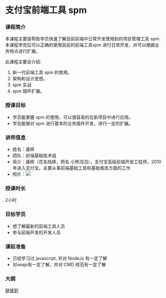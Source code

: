 #  支付宝前端工具 spm

### 课程简介
本课程主要是帮助学员快速了解目前前端中日常开发使用到的项目管理工具 spm. 本课程学完后可以正确的使用目前的前端工具spm 进行日常开发，并可以根据业务特点进行扩展。

此课程主要会介绍:
1. 新一代前端工具 spm 的使用。
2. 架构和设计思想。
3. spm 实战
4. spm 插件扩展。

### 授课目标

* 学员能掌握 spm 的使用，可以很容易的在新项目中进行应用。
* 学员能够对 spm 进行基本的业务插件开发，进行一定的扩展。

### 讲师信息

 *  姓名：康辉
 *  团队：前端基础技术组
 *  简介：康辉（花名陆辉，网名 小熊泡泡），支付宝高级前端开发工程师，2010年进入支付宝。主要从事前端基础工具和基础类库方面的工作
 *  照片：![](https://raw.github.com/wd-tutorials/spm/master/assets/kanghui.jpg)

### 授课时长

2小时

### 目标学员

 *  想了解最新的前端工具人员
 *  参与前端开发的开发人员

### 课前准备
 *  已经学习过 javascript, 并对 NodeJs 有一定了解
 *  对seajs有一定了解，并对 CMD 规范有一定了解

### 大纲

[链接到](https://github.com/wd-tutorials/spm/blob/master/outline.md)

